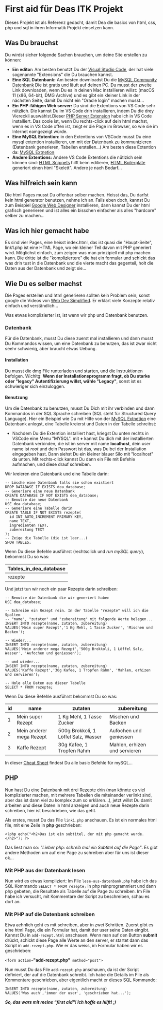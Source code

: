 # First aid für Deas ITK Projekt

Dieses Projekt ist als Referenz gedacht, damit Dea die basics von html, css, php und sql in ihren Informatik Projekt einsetzen kann.

## Was Du brauchst

Du wirdst sicher folgende Sachen brauchen, um deine Site erstellen zu können:

- **Ein editor:** Am besten benutzt Du der [Visual Studio Code](https://code.visualstudio.com/), der hat viele sogenannte "Extensions" die Du brauchen kannst.
- **Eine SQL Datenbank:** Am besten downloadst Du die [MySQL Community Datenbank](https://dev.mysql.com/downloads/mysql/) Die ist gratis und läuft auf deinen PC. Du musst der zweite Link downloaden, wenn Du es in deinen Mac installieren willst: (macOS 11 (x86, 64-bit), DMG Archive) und es gibt ein kleiner Link in der nächsten Seite, damit Du nicht ein "Oracle login" machen musst...
- **Ein PHP-fähigen Web server:** Da sind die Extentions von VS Code sehr nützlich. Die kannst Du im VS Code drin installieren, indem Du die drey Viereckli auswählst.Dieser [PHP Server Extension]() habe ich in VS Code installiert. Das coole ist, wenn Du rechts-click auf dein html machst, wenn es in VS Code offen ist, zeigt er die Page im Browser, so wie sie im Internet eamgezeigt würde.
- **Eine MySQL Extention:** in den Extentions von VSCode musst Du eine mysql extention installieren, um mit der Datenbank zu kommunizieren (Datenbank generieren, Tabellen erstellen...) Am besten diese Extention da: [MySQL Extnetion](https://marketplace.visualstudio.com/items?itemName=formulahendry.vscode-mysql)
- **Andere Extentions:** Andere VS Code Extentions die nütlzich sein können sind: [HTML Snippets](https://marketplace.visualstudio.com/items?itemName=abusaidm.html-snippets) hilft beim editieren, [HTML Boilerplate](https://marketplace.visualstudio.com/items?itemName=sidthesloth.html5-boilerplate) generiert einen html "Skelett". Andere je nach Bedarf...

## Was hilfreich sein kann

Die html Pages musst Du offenbar selber machen. Heisst das, Du darfst kein html generator benutzen, nehme ich an. Falls eben doch, kannst Du zum Beispiel [Google Web Designer](https://webdesigner.withgoogle.com/) installieren, dann kannst Du der html grafisch generieren und ist alles ein bisschen einfacher als alles "hardcore" selber zu machen...

## Was ich hier gemacht habe

Es sind vier Pages, eine heisst index.html, das ist quasi die "Haupt-Seite", link1.php ist eine HTML Page, wo ein kleiner Teil davon mit PHP generiert wird. Möglichst einfach, zum zeigen was man prinzipiell mit php machen kann. Die dritte ist die "kompliziertere" die hat ein formular und schickt das was drin tust in die Datenbank und die vierte macht das gegenteil, holt die Daten aus der Datenbank und zeigt sie...

## Wie Du es selber machst

Die Pages erstellen und html generieren sollten kein Problem sein, sonst google die Videos von [Web Dev Simplified](https://www.youtube.com/c/WebDevSimplified). Er erklärt viele Konzepte relativ einfach und verständlich...

Was etwas komplizierter ist, ist wenn wir php und Datenbank benutzen.

### Datenbank

Für die Datenbank, musst Du diese zuerst mal installieren und dann musst Du Kommandos wissen, um eine Datenbank zu benutzen, das ist zwar nicht seehr schwierig, aber braucht etwas Uebung.

#### Installation

Du musst die dmg File runterladen und starten, und die Instruktionen befolgen. Wichitg: **Wenn der Installationsprogramm fragt, ob Du starke oder "legacy" Autentifizierung willst, wähle "Legacy"**, sonst ist es schwieriger sich einzuloggen.

#### Benutzung

Um die Datenbank zu benutzen, musst Du Dich mit ihr verbinden und dann Kommandos in der SQL Sprache schreiben (SQL steht für Structured Query Language). Hier ein Beispiel wie Du mit Hilfe von der [MySQL Extnetion](https://marketplace.visualstudio.com/items?itemName=formulahendry.vscode-mysql) eine Datenbank anlegst, eine Tabelle kreierst und Daten in der Tabelle schreibst:

- Nachdem Du die Extention installiert hast, kriegst Du unten rechts in VSCode eine Menu "MYSQL". mit **+** kannst Du dich mit der installierten Datenbank verbinden, die ist im server mit name **localhost**, dein user name ist _root_ und dein Passwort ist das, was Du bei der Installation eingegeben hast. Dann siehst Du ein kleiner blauer Silo mit "localhost" da unten. Mit rechts-click kannst Du dann ein File mit Befehle aufmachen, und diese drauf schreiben.

Wir kreieren eine Datenbank und eine Tabelle darin:

```
-- Lösche eine Datenbank falls sie schon existiert
DROP DATABASE IF EXISTS dea_database;
-- Generiere eine neue Datenbank
CREATE DATABASE IF NOT EXISTS dea_database;
-- Benutze die neue Datenbank
USE dea_database;
-- Generiere eine Tabelle darin
CREATE TABLE IF NOT EXISTS rezepte(
  id INT AUTO_INCREMENT PRIMARY KEY,
  name TEXT,
  ingredienten TEXT,
  zubereitung TEXT
);
-- Zeige die Tabelle (die ist leer...)
SHOW TABLES;
```

Wenn Du diese Befehle ausführst (rechtsclick und _run mySQL query_), bekommst Du so was:

| Tables_in_dea_database |
| ---------------------- |
| rezepte                |

Und jetzt tun wir noch ein paar Rezepte darin schreiben:

```
-- Benutze die Datenbank die wir generiert haben
USE dea_database;

-- Schreibe ein Rezept rein. In der Tabelle "rezepte" will ich die Spalten
-- "name", "zutaten" und "zubereitung" mit folgende Werte belegen...
INSERT INTO rezepte(name, zutaten, zubereitung)
VALUES('Mein super Rezept','1 Kg Mehl, 1 Tasse Zucker', 'Mischen und Backen');

-- Wieder...
INSERT INTO rezepte(name, zutaten, zubereitung)
VALUES('Mein anderer mega Rezept','500g Brokkoli, 1 Löffel Salz, Wasser', 'Aufochen und geniessen');

-- und wieder...
INSERT INTO rezepte(name, zutaten, zubereitung)
VALUES('Kaffe Rezept','30g Kafee, 1 Tropfen Rahm', 'Mahlen, erhizen und servieren');

-- Hole alle Daten aus dieser Tabelle
SELECT * FROM rezepte;
```

Wenn Du diese Befehle ausführst bekommst Du so was:

| id | name | zutaten | zubereitung |
| --- | --- | --- | --- |
| 1 | Mein super Rezept | 1 Kg Mehl, 1 Tasse Zucker | Mischen und Backen |
| 2 | Mein anderer mega Rezept | 500g Brokkoli, 1 Löffel Salz, Wasser | Aufochen und geniessen |
| 3 | Kaffe Rezept | 30g Kafee, 1 Tropfen Rahm | Mahlen, erhizen und servieren |

In dieser [Cheat Sheet](https://www.mysqltutorial.org/mysql-cheat-sheet.aspx) findest Du alle basic Befehle für mySQL...

## PHP

Nun hast Du eine Datenbank mit drei Rezepte drin (man könnte es viel komplizierter machen, mit mehrere Tabellen die miteinander verlinkt sind, aber das ist dann viel zu komplex zum so erklären...), jetzt willst Du damit arbeiten und diese Daten in html anzeigen und auch neue Rezepte darin schreiben, hier ist beschrieben, wie das geht.

Als erstes, musst Du das File `link1.php` anschauen. Es ist ein normales html file, mit eine Zeile in **php** geschrieben:

`<?php echo("<h2>Das ist ein subtitel, der mit php gemacht wurde.</h2>"); ?>`

Das liest man so: _"Lieber php: schreib mal ein Subtitel auf die Page"_. Es gibt andere Methoden um auf eine Page zu schreiben aber für uns ist dieser ok...

### Mit PHP aus der Datenbank lesen

Nun wird es etwas kompliziert: Im File `lese-aus-datenbank.php` habe ich das SQL Kommando `SELECT * FROM rezepte;` in php reinprogrammiert und dann php gebeten, die Resultate als Tabelle auf die Page zu schreiben. Im File habe ich versucht, mit Kommentare der Script zu beschreiben, schau es dort an.

### Mit PHP auf die Datenbank schreiben

Etwa aehnlich geht es mit schreiben, aber in zwei Schritten. Zuerst gibt es eine html Page, die ein Formular hat, damit der user seine Daten eingibt. Kannst Du in `add-rezept.html` anschauen. Wenn man auf den Button **submit** drückt, schickt diese Page alle Werte an den server, er startet dann das Script in `add-rezept.php`. Wie er das weiss, im Formular haben wir es geschrieben:

`<form action=`**"add-rezept.php"**` method="post">`

Nun musst Du das File `add-rezept.php` anschauen, da ist der Script definiert, der auf die Datenbank schreibt. Ich habe die Details im File als Kommentare geschrieben, aber eigentlich macht er dieses SQL Kommando:

```
INSERT INTO rezepte(name, zutaten, zubereitung)
VALUES('Was auch','immer der user', 'geschrieben hat...');
```

**_So, das wars mit meine "first aid"! Ich hoffe es hilft! ;)_**
